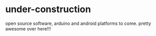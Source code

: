 # under-construction
open source software, arduino and android platforms to come.
pretty awesome over here!!!
